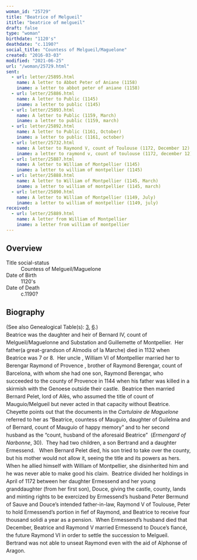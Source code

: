 ```yaml
---
woman_id: "25729"
title: "Beatrice of Melgueil"
ititle: "beatrice of melgueil"
draft: false
type: "woman"
birthdate: "1120's"
deathdate: "c.1190?"
social_title: "Countess of Melgueil/Maguelone"
created: "2016-03-03"
modified: "2021-06-25"
url: "/woman/25729.html"
sent:
  - url: letter/25895.html
    name: A letter to Abbot Peter of Aniane (1158)
    iname: a letter to abbot peter of aniane (1158)
  - url: letter/25886.html
    name: A letter to Public (1145)
    iname: a letter to public (1145)
  - url: letter/25893.html
    name: A letter to Public (1159, March)
    iname: a letter to public (1159, march)
  - url: letter/25892.html
    name: A letter to Public (1161, October)
    iname: a letter to public (1161, october)
  - url: letter/25732.html
    name: A letter to Raymond V, count of Toulouse (1172, December 12)
    iname: a letter to raymond v, count of toulouse (1172, december 12)
  - url: letter/25887.html
    name: A letter to William of Montpellier (1145)
    iname: a letter to william of montpellier (1145)
  - url: letter/25888.html
    name: A letter to William of Montpellier (1145, March)
    iname: a letter to william of montpellier (1145, march)
  - url: letter/25890.html
    name: A letter to William of Montpellier (1149, July)
    iname: a letter to william of montpellier (1149, july)
received:
  - url: letter/25889.html
    name: A letter from William of Montpellier
    iname: a letter from william of montpellier
---
```

<h2 class="mt-4">Overview</h2><dt>Title social-status</dt><dd>Countess of Melgueil/Maguelone</dd><dt>Date of Birth</dt><dd>1120's</dd><dt>Date of Death</dt><dd>c.1190?</dd><h2 class="mt-4">Biography</h2><p><span style="line-height: 1.5; background-color: transparent;">(See also Genealogical Table(s): <a href="https://epistolae.ctl.columbia.edu/content/genealogy-ramon#n25729">3</a>, <a href="https://epistolae.ctl.columbia.edu/content/genealogy-bernard#n25729">6</a>.)<br>Beatrice was the daughter and heir of Bernard IV, count of Melgueil/Maguelonne and Substation and Guillemette of Montpellier.&nbsp; Her father(a great-grandson of Almodis of la Marche) died in 1132 when Beatrice was 7 or 8.&nbsp; Her uncle , William VI of Montpellier married her to Berengar Raymond of Provence , brother of Raymond Berengar, count of Barcelona, with whom she had one son, Raymond Berengar, who succeeded to the county of Provence in 1144 when his father was killed in a skirmish with the Genoese outside their castle.&nbsp; Beatrice then married Bernard Pelet, lord of Alès, who assumed the title of count of Mauguio/Melgueil but never acted in that capacity without Beatrice.&nbsp; Cheyette points out that the documents in the </span><i style="line-height: 1.5; background-color: transparent;">Cartulaire de Maguelone</i><span style="line-height: 1.5; background-color: transparent;"> referred to her as “Beatrice, countess of Mauguio, daughter of Guilelma and of Bernard, count of Mauguio of happy memory” and to her second husband as the “count, husband of the aforesaid Beatrice” &nbsp;(</span><i style="line-height: 1.5; background-color: transparent;">Ermengard of Narbonne</i><span style="line-height: 1.5; background-color: transparent;">, 30).&nbsp; They had two children, a son Bertrand and a daughter Ermessend.&nbsp;&nbsp; When Bernard Pelet died, his son tried to take over the county, but his mother would not allow it, seeing the title and its powers as hers.&nbsp; When he allied himself with William of Montpellier, she disinherited him and he was never able to make good his claim.&nbsp; Beatrice divided her holdings in April of 1172 between her daughter Ermessend and her young granddaughter (from her first son), Douce, giving the castle, county, lands and minting rights to be exercized by Ermessend’s husband Peter Bermund of Sauve and Douce’s intended father-in-law, Raymond V of Toulouse, Peter to hold Ermessend’s portion in fief of Raymond, and Beatrice to receive four thousand solidi a year as a pension. &nbsp;When Ermessend’s husband died that December, Beatrice and Raymond V married Ermessend to Douce’s fiancé, the future Raymond VI in order to settle the succession to Melgueil.&nbsp; Bertrand was not able to unseat Raymond even with the aid of Alphonse of Aragon.</span></p>